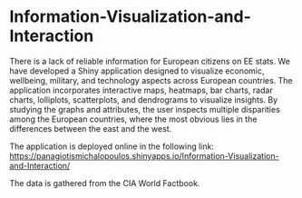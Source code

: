 # Information-Visualization-and-Interaction
There is a lack of reliable information for European citizens on EE stats. We have developed a Shiny application designed to visualize economic, wellbeing, military, and technology aspects across European countries. The application incorporates interactive maps, heatmaps, bar charts, radar charts, lolliplots, scatterplots, and dendrograms to visualize insights. By studying the graphs and attributes, the user inspects multiple disparities among the European countries, where the most obvious lies in the differences between the east and the west.

The application is deployed online in the following link: https://panagiotismichalopoulos.shinyapps.io/Information-Visualization-and-Interaction/

The data is gathered from the CIA World Factbook.
